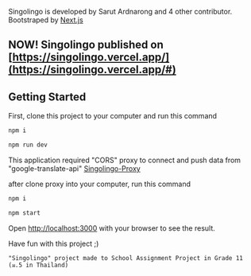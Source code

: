 Singolingo is developed by Sarut Ardnarong and 4 other contributor. Bootstraped by [Next.js](https://nextjs.org/)

## NOW! Singolingo published on [https://singolingo.vercel.app/](https://singolingo.vercel.app/#)

## Getting Started

First, clone this project to your computer and run this command

```bash
npm i

npm run dev 
```

This application required "CORS" proxy to connect and push data from "google-translate-api"
[Singolingo-Proxy](https://github.com/neemzaza/Singolingo-Proxy)

after clone proxy into your computer, run this command
```bash
npm i

npm start
```

Open [http://localhost:3000](http://localhost:3000) with your browser to see the result.

Have fun with this project ;)

`"Singolingo" project made to School Assignment Project in Grade 11 (ม.5 in Thailand)`
